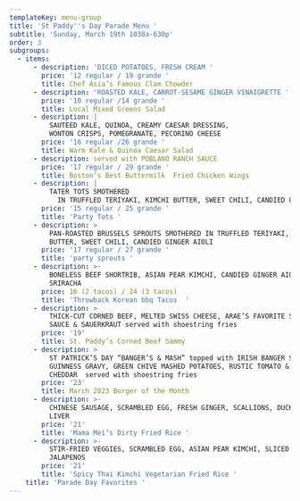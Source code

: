 ```yaml
---
templateKey: menu-group
title: 'St Paddy''s Day Parade Menu '
subtitle: 'Sunday, March 19th 1030a-630p'
order: 3
subgroups:
  - items:
      - description: 'DICED POTATOES, FRESH CREAM '
        price: '12 regular / 19 grande '
        title: Chef Asia’s Famous Clam Chowder
      - description: 'ROASTED KALE, CARROT-SESAME GINGER VINAIGRETTE '
        price: '10 regular /14 grande '
        title: Local Mixed Greens Salad
      - description: |
          SAUTEED KALE, QUINOA, CREAMY CAESAR DRESSING, 
          WONTON CRISPS, POMEGRANATE, PECORINO CHEESE  
        price: '16 regular /26 grande '
        title: Warm Kale & Quinoa Caesar Salad
      - description: served with POBLANO RANCH SAUCE
        price: '17 regular / 29 grande '
        title: Boston’s Best Buttermilk  Fried Chicken Wings
      - description: |
          TATER TOTS SMOTHERED
            IN TRUFFLED TERIYAKI, KIMCHI BUTTER, SWEET CHILI, CANDIED GINGER AIOLI
        price: '15 regular / 25 grande '
        title: 'Party Tots '
      - description: >
          PAN-ROASTED BRUSSELS SPROUTS SMOTHERED IN TRUFFLED TERIYAKI, KIMCHI
          BUTTER, SWEET CHILI, CANDIED GINGER AIOLI
        price: '17 regular / 27 grande '
        title: 'party sprouts '
      - description: >-
          BONELESS BEEF SHORTRIB, ASIAN PEAR KIMCHI, CANDIED GINGER AIOLI,
          SRIRACHA    
        price: 16 (2 tacos) / 24 (3 tacos)
        title: 'Throwback Korean bbq Tacos  '
      - description: >
          THICK-CUT CORNED BEEF, MELTED SWISS CHEESE, ARAE’S FAVORITE SPECIAL
          SAUCE & SAUERKRAUT served with shoestring fries 
        price: '19'
        title: St. Paddy’s Corned Beef Sammy
      - description: >
          ST PATRICK’S DAY “BANGER’S & MASH” topped with IRISH BANGER SAUSAGE,
          GUINNESS GRAVY, GREEN CHIVE MASHED POTATOES, RUSTIC TOMATO & ORANGE
          CHEDDAR  served with shoestring fries  
        price: '23'
        title: March 2023 Burger of the Month
      - description: >-
          CHINESE SAUSAGE, SCRAMBLED EGG, FRESH GINGER, SCALLIONS, DUCK
          LIVER    
        price: '21'
        title: 'Mama Mei’s Dirty Fried Rice '
      - description: >-
          STIR-FRIED VEGGIES, SCRAMBLED EGG, ASIAN PEAR KIMCHI, SLICED
          JALAPENOS  
        price: '21'
        title: 'Spicy Thai Kimchi Vegetarian Fried Rice '
    title: 'Parade Day Favorites '
---
```


